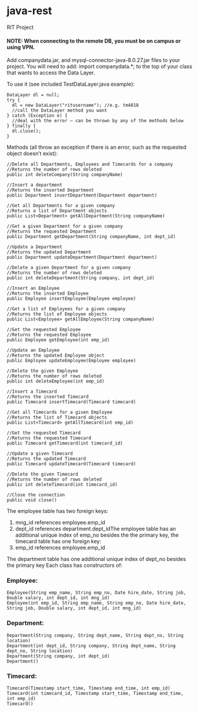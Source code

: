 # java-rest
RIT Project


#### NOTE: When connecting to the remote DB, you must be on campus or using VPN.

Add companydata.jar, and mysql-connector-java-8.0.27.jar files to your project. You will need 
to add: import companydata.*; to the top of your class that wants to access the Data 
Layer. 

To use it (see included TestDataLayer.java example):

```
DataLayer dl = null;
try { 
  dl = new DataLayer("ritusername"); //e.g. tm4818
  //call the DataLayer method you want
} catch (Exception e) {
  //deal with the error – can be thrown by any of the methods below
} finally {
  dl.close();
}
```

Methods (all throw an exception if there is an error, such as the requested object doesn’t 
exist):

```
//Delete all Departments, Employees and Timecards for a company
//Returns the number of rows deleted
public int deleteCompany(String companyName) 
 
//Insert a department
//Returns the inserted Department
public Department insertDepartment(Department department) 

//Get all Departments for a given company 
//Returns a list of Department objects 
public List<Department> getAllDepartment(String companyName) 
  
//Get a given Department for a given company
//Returns the requested Department 
public Department getDepartment(String companyName, int dept_id) 
  
//Update a Department
//Returns the updated Department
public Department updateDepartment(Department department)
  
//Delete a given Department for a given company
//Returns the number of rows deleted
public int deleteDepartment(String company, int dept_id) 
 
//Insert an Employee
//Returns the inserted Employee
public Employee insertEmployee(Employee employee)
  
//Get a list of Employees for a given company 
//Returns the list of Employee objects 
public List<Employee> getAllEmployee(String companyName)
  
//Get the requested Employee
//Returns the requested Employee
public Employee getEmployee(int emp_id) 
  
//Update an Employee
//Returns the updated Employee object
public Employee updateEmployee(Employee employee)
  
//Delete the given Employee
//Returns the number of rows deleted 
public int deleteEmployee(int emp_id) 
 
//Insert a Timecard
//Returns the inserted Timecard
public Timecard insertTimecard(Timecard timecard)
  
//Get all Timecards for a given Employee
//Returns the list of Timecard objects
public List<Timecard> getAllTimecard(int emp_id) 
  
//Get the requested Timecard
//Returns the requested Timecard
public Timecard getTimecard(int timecard_id) 
  
//Update a given Timecard
//Returns the updated Timecard 
public Timecard updateTimecard(Timecard timecard) 

//Delete the given Timecard
//Returns the number of rows deleted
public int deleteTimecard(int timecard_id)

//Close the connection
public void close()
```

The employee table has two foreign keys:
1. mng_id references employee.emp_id
2. dept_id references department.dept_idThe employee table has an additional unique index of emp_no besides the the primary key, the timecard table has one foreign key:
3. emp_id references employee.emp_id
  
The department table has one additional unique index of dept_no besides the primary key
Each class has constructors of:

### Employee:

```
Employee(String emp_name, String emp_no, Date hire_date, String job, Double salary, int dept_id, int mng_id)
Employee(int emp_id, String emp_name, String emp_no, Date hire_date, String job, Double salary, int dept_id, int mng_id)

```

### Department:

```
Department(String company, String dept_name, String dept_no, String location)
Department(int dept_id, String company, String dept_name, String dept_no, String location)
Department(String company, int dept_id)
Department()
```

### Timecard:

```
Timecard(Timestamp start_time, Timestamp end_time, int emp_id)
Timecard(int timecard_id, Timestamp start_time, Timestamp end_time, int emp_id)
Timecard()
```
